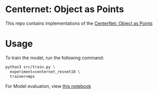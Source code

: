 # Centernet: Object as Points

This repo contains implementations of the [CenterNet: Object as Points](https://arxiv.org/abs/1904.07850)

# Usage

To train the model, run the following command:

```bash
python3 src/train.py \
  experiment=centernet_resnet18 \
  trainer=mps
```

For Model evaluation, view [this notebook](./notebooks/test.ipynb)